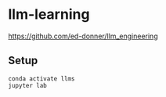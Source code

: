 # llm-learning

https://github.com/ed-donner/llm_engineering

## Setup

```
conda activate llms
jupyter lab
```

